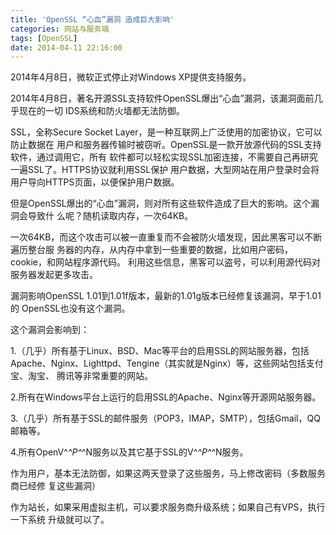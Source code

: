 ```yaml
---
title: 'OpenSSL “心血”漏洞 造成巨大影响'
categories: 网站与服务端
tags: [OpenSSL]
date: 2014-04-11 22:16:00
---
```


2014年4月8日，微软正式停止对Windows XP提供支持服务。

2014年4月8日，著名开源SSL支持软件OpenSSL爆出“心血”漏洞，该漏洞面前几乎现在的一切
IDS系统和防火墙都无法防御。

SSL，全称Secure Socket Layer，是一种互联网上广泛使用的加密协议，它可以防止数据在
用户和服务器传输时被窃听。OpenSSL是一款开放源代码的SSL支持软件，通过调用它，所有
软件都可以轻松实现SSL加密连接，不需要自己再研究一遍SSL了。HTTPS协议就利用SSL保护
用户数据，大型网站在用户登录时会将用户导向HTTPS页面，以便保护用户数据。

但是OpenSSL爆出的“心血”漏洞，则对所有这些软件造成了巨大的影响。这个漏洞会导致什
么呢？随机读取内存，一次64KB。

一次64KB，而这个攻击可以被一直重复而不会被防火墙发现，因此黑客可以不断遍历整台服
务器的内存，从内存中拿到一些重要的数据，比如用户密码，cookie，和网站程序源代码。
利用这些信息，黑客可以盗号，可以利用源代码对服务器发起更多攻击。

漏洞影响OpenSSL 1.01到1.01f版本，最新的1.01g版本已经修复该漏洞，早于1.01的
OpenSSL也没有这个漏洞。

这个漏洞会影响到：

1.（几乎）所有基于Linux、BSD、Mac等平台的启用SSL的网站服务器，包括
Apache、Nginx、Lighttpd、Tengine（其实就是Nginx）等，这些网站包括支付宝、淘宝、
腾讯等非常重要的网站。

2.所有在Windows平台上运行的启用SSL的Apache、Nginx等开源网站服务器。

3.（几乎）所有基于SSL的邮件服务（POP3，IMAP，SMTP），包括Gmail，QQ邮箱等。

4.所有OpenV^_^P^_^N服务以及其它基于SSL的V^_^P^_^N服务。

作为用户，基本无法防御，如果这两天登录了这些服务，马上修改密码（多数服务商已经修
复这些漏洞）

作为站长，如果采用虚拟主机，可以要求服务商升级系统；如果自己有VPS，执行一下系统
升级就可以了。
